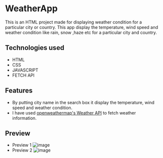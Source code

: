 # WeatherApp
This is an HTML project made for displaying weather condition for a particular city or country. This app display the temperature, wind speed and weather condition like rain, snow ,haze
etc for a particular city and country. 

## Technologies used
- HTML
- CSS
- JAVASCRIPT
- FETCH API

## Features
- By putting city name in the search box it display the temperature, wind speed and weather condition.
- I have used [openweathermap's Weather API](https://openweathermap.org/api) to fetch weather information.

## Preview
- Preview 1
![image](https://user-images.githubusercontent.com/104074725/234473936-0262ca59-6a81-4c72-9ded-5b53d8c9557e.png)
- Preview 2
![image](https://user-images.githubusercontent.com/104074725/234474052-51dd0c33-ad3d-4bfd-ba55-447da06945c9.png)
